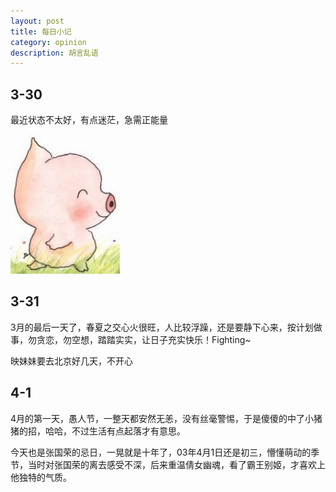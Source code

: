 ```yaml
---
layout: post
title: 每日小记
category: opinion
description: 胡言乱语
---
```


## 3-30
最近状态不太好，有点迷茫，急需正能量

![猪猪](/images/about-mood/1.jpg)

## 3-31
3月的最后一天了，春夏之交心火很旺，人比较浮躁，还是要静下心来，按计划做事，勿贪恋，勿空想，踏踏实实，让日子充实快乐！Fighting~

映妹妹要去北京好几天，不开心

## 4-1
4月的第一天，愚人节，一整天都安然无恙，没有丝毫警惕，于是傻傻的中了小猪猪的招，哈哈，不过生活有点起落才有意思。 

今天也是张国荣的忌日，一晃就是十年了，03年4月1日还是初三，懵懂萌动的季节，当时对张国荣的离去感受不深，后来重温倩女幽魂，看了霸王别姬，才喜欢上他独特的气质。
